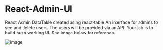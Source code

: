 # React-Admin-UI
React Admin DataTable created using react-table
An interface for admins to see and delete users. The users will be provided via an API. Your job is to build out a working UI. See image below for reference.

![image](https://github.com/user-attachments/assets/b2a61dfa-ddc1-4b8e-a5a8-9931242aaf73)
